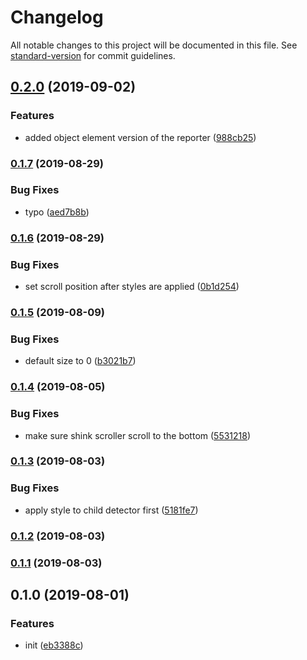 # Changelog

All notable changes to this project will be documented in this file. See [standard-version](https://github.com/conventional-changelog/standard-version) for commit guidelines.

## [0.2.0](https://github.com/crimx/react-resize-reporter/compare/v0.1.7...v0.2.0) (2019-09-02)


### Features

* added object element version of the reporter ([988cb25](https://github.com/crimx/react-resize-reporter/commit/988cb25))



### [0.1.7](https://github.com/crimx/react-resize-reporter/compare/v0.1.6...v0.1.7) (2019-08-29)


### Bug Fixes

* typo ([aed7b8b](https://github.com/crimx/react-resize-reporter/commit/aed7b8b))



### [0.1.6](https://github.com/crimx/react-resize-reporter/compare/v0.1.5...v0.1.6) (2019-08-29)


### Bug Fixes

* set scroll position after styles are applied ([0b1d254](https://github.com/crimx/react-resize-reporter/commit/0b1d254))



### [0.1.5](https://github.com/crimx/react-resize-reporter/compare/v0.1.4...v0.1.5) (2019-08-09)


### Bug Fixes

* default size to 0 ([b3021b7](https://github.com/crimx/react-resize-reporter/commit/b3021b7))



### [0.1.4](https://github.com/crimx/react-resize-reporter/compare/v0.1.3...v0.1.4) (2019-08-05)


### Bug Fixes

* make sure shink scroller scroll to the bottom ([5531218](https://github.com/crimx/react-resize-reporter/commit/5531218))



### [0.1.3](https://github.com/crimx/react-resize-reporter/compare/v0.1.2...v0.1.3) (2019-08-03)


### Bug Fixes

* apply style to child detector first ([5181fe7](https://github.com/crimx/react-resize-reporter/commit/5181fe7))



### [0.1.2](https://github.com/crimx/react-resize-reporter/compare/v0.1.1...v0.1.2) (2019-08-03)



### [0.1.1](https://github.com/crimx/react-resize-reporter/compare/v0.1.0...v0.1.1) (2019-08-03)



## 0.1.0 (2019-08-01)


### Features

* init ([eb3388c](https://github.com/crimx/react-resize-reporter/commit/eb3388c))
